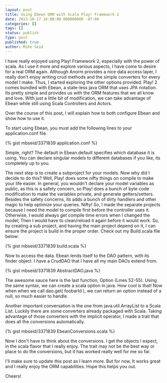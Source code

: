 ```yaml
---
layout: post
title: Using Ebean ORM with Scala Play! Framework 2
date: 2013-10-17 16:00:00.000000000 -07:00
categories: []
tags: []
status: publish
type: post
published: true
author: Mike Seid
---
```


I have really enjoyed using Play! Framework 2, especially with the power of scala. As I use it more and explore various aspects, I have come to desire for a real ORM again. Although Anorm provides a nice data access layer, I really don't enjoy writing crud methods and the simple converters for every model I make. Thus, I started exploring the other options provided. Play! 2 comes bundled with Ebean, a state-less java ORM that uses JPA notation. Its pretty simple and provides us with the ORM features that we all know and love. With just a little bit of modification, we can take advantage of Ebean while still using Scala Controllers and Actors.

Over the course of this post, I will explain how to both configure Ebean and show how to use it.

To start using Ebean, you must add the following lines to your application.conf file.

{% gist mbseid/3371839 application.conf %}

Simple, right? The default in Ebean.default specifies which database it is using. You can declare singular models to different databases if you like, its completely up to you.

The next step is to create a subproject for your models. Now why did I decide to do this? Well, Play! does some nifty things on compile to make your life easier. In general, you wouldn't declare your model variables as public, as this is a safety concern, so Play! does a bunch of byte code modification to make the variables private, and generate getters/setters. Besides the safety concerns, its adds a bunch of dirty handlers and other magic to help optimize your queries. Nifty! So, I made the separate projects because I need the model to compile first before the controller uses it. Otherwise, I would always get compile time errors when I changed the model; Then I would have to clean/reload it again before it would work. So, by creating a sub project, and having the main project depend on it, I can ensure the project is build in the proper order. Check out my Build.scala file below:

{% gist mbseid/3371839 build.scala %}

Now to access the data. Ebean lends itself to the DAO pattern, with its finder object. I have a CrudDAO that I have all my main DAOs extend from.

{% gist mbseid/3371839 AbstractDAO.java %}

The awesome sauce here is the last function, Option (Lines 52-55). Using the same syntax, we can create a scala option in java. How cool is that! Now when when we call dao.get( foobarId ), we can return an option instead of a null, so much easier to handle.

Another important conversation is the one from java.util.ArrayList to a Scala List. Luckily there are some converters already packaged with Scala. Taking advantage of those converters with the implicit operator, I made a trait that does all the conversions automatically.

{% gist mbseid/3371839 EbeanConversions.scala %}

Now I don't have to think about the conversions. I get the objects I expect, in the scala flavor that I really enjoy. The trait may not be the best way or place to do the conversions, but it has worked really well for me so far.

I'll make sure to update this post as I learn more. But for now, It works great and I really enjoy the ORM capabilities. Hope this helps you out.

Cheers!